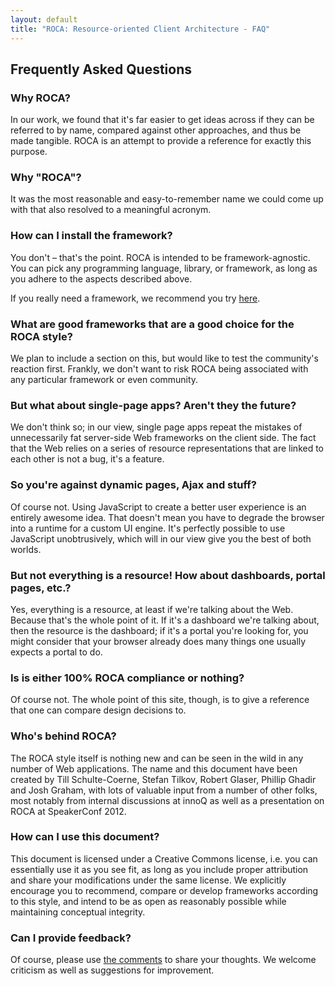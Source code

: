 ```yaml
---
layout: default
title: "ROCA: Resource-oriented Client Architecture - FAQ"
---
```


Frequently Asked Questions
---

### Why ROCA?

In our work, we found that it's far easier to get ideas
across if they can be referred to by name, compared against
other approaches, and thus be made tangible. ROCA is an attempt
to provide a reference for exactly this purpose.

### Why "ROCA"?

It was the most reasonable and easy-to-remember name we could
come up with that also resolved to a meaningful acronym.

### How can I install the framework?

You don't &#8211; that's the point. ROCA is
intended to be framework-agnostic. You can pick any programming
language, library, or framework, as long as you adhere to the
aspects described above.

If you really need a framework, we recommend you
try [here](http://www.dafk.net/what/).

### What are good frameworks that are a good choice for the ROCA style?  

We plan to include a section on this, but would like to test the
community's reaction first. Frankly, we don't want to risk ROCA being
associated with any particular framework or even community.

### But what about single-page apps? Aren't they the future?

We don't think so; in our view, single page apps repeat the
mistakes of unnecessarily fat server-side Web frameworks on
the client side. The fact that the Web relies on a series of
resource representations that are linked to each other is not
a bug, it's a feature.

### So you're against dynamic pages, Ajax and stuff?

Of course not. Using JavaScript to create a better user experience is
an entirely awesome idea. That doesn't mean you have to degrade the
browser into a runtime for a custom UI engine. It's perfectly possible
to use JavaScript unobtrusively, which will in our view give you the
best of both worlds.

### But not everything is a resource! How about dashboards, portal pages, etc.?
  
Yes, everything is a resource, at least if we're talking about the
Web. Because that's the whole point of it. If it's a dashboard we're
talking about, then the resource is the dashboard; if it's a portal
you're looking for, you might consider that your browser already does
many things one usually expects a portal to do.

### Is is either 100% ROCA compliance or nothing?

Of course not. The whole point of this site, though, is to give a
reference that one can compare design decisions to.
  
### Who's behind ROCA?

The ROCA style itself is nothing new and can be seen in the wild in
any number of Web applications. The name and this document have been
created by Till Schulte-Coerne, Stefan Tilkov, Robert Glaser, Phillip
Ghadir and Josh Graham, with lots of valuable input from a number of
other folks, most notably from internal discussions at innoQ as well
as a presentation on ROCA at SpeakerConf 2012.

### How can I use this document?

This document is licensed under a Creative Commons license,
i.e. you can essentially use it as you see fit, as long as you
include proper attribution and share your modifications under
the same license. We explicitly encourage you to recommend,
compare or develop frameworks according to this style, and
intend to be as open as reasonably possible while maintaining
conceptual integrity.

### Can I provide feedback?  

Of course, please use <a href='./discussion.html'>the comments</a> to share your thoughts. We
welcome criticism as well as suggestions for improvement.
